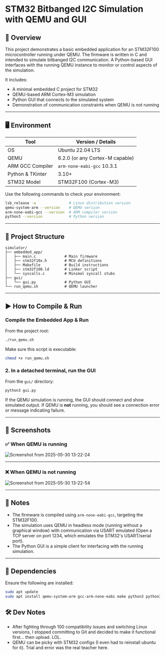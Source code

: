 # STM32 Bitbanged I2C Simulation with QEMU and GUI

## 🧠 Overview

This project demonstrates a basic embedded application for an STM32F100 microcontroller running under QEMU. The firmware is written in C and intended to simulate bitbanged I2C communication. A Python-based GUI interfaces with the running QEMU instance to monitor or control aspects of the simulation.

It includes:
- A minimal embedded C project for STM32
- QEMU-based ARM Cortex-M3 simulation
- Python GUI that connects to the simulated system
- Demonstration of communication constraints when QEMU is not running

---

## 🖥️ Environment

| Tool             | Version / Details              |
|------------------|--------------------------------|
| OS               | Ubuntu 22.04 LTS               |
| QEMU             | 6.2.0 (or any Cortex-M capable)|
| ARM GCC Compiler | `arm-none-eabi-gcc` 10.3.1     |
| Python & TKinter | 3.10+                          |
| STM32 Model      | STM32F100 (Cortex-M3)          |

Use the following commands to check your environment:

```bash
lsb_release -a               # Linux distribution version
qemu-system-arm --version    # QEMU version
arm-none-eabi-gcc --version  # ARM compiler version
python3 --version            # Python version
````

---

## 📂 Project Structure

```
simulator/
├── embedded_app/
│   ├── main.c             # Main firmware
│   ├── stm32f10x.h        # MCU definitions
│   ├── Makefile           # Build instructions
│   ├── stm32f100.ld       # Linker script
│   └── syscalls.c         # Minimal syscall stubs
├── gui/
│   └── gui.py             # Python GUI
└── run_qemu.sh            # QEMU launcher
```

---

## ▶️ How to Compile & Run

### Compile the Embedded App & Run

From the project root:

```bash
./run_qemu.sh
```

Make sure this script is executable:

```bash
chmod +x run_qemu.sh
```

### 2. In a detached terminal, run the GUI

From the `gui/` directory:

```bash
python3 gui.py
```

If the QEMU simulation is running, the GUI should connect and show simulated output. If QEMU is **not** running, you should see a connection error or message indicating failure.

---

## 📸 Screenshots

### ✅ When QEMU is running

![Screenshot from 2025-05-30 13-22-24](https://github.com/user-attachments/assets/c44a82c3-3213-4090-8758-0cb561195e4c)


---

### ❌ When QEMU is **not** running

![Screenshot from 2025-05-30 13-22-54](https://github.com/user-attachments/assets/cc7ea90a-49c9-48e4-aa5c-97eaa37cb471)

---

## 📌 Notes

* The firmware is compiled using `arm-none-eabi-gcc`, targeting the STM32F100.
* The simulation uses QEMU in headless mode (running without a graphical window) with communication via USART emulated (Open a TCP server on port 1234, which emulates the STM32's USART/serial port).
* The Python GUI is a simple client for interfacing with the running simulation.

---

## 🔧 Dependencies

Ensure the following are installed:

```bash
sudo apt update
sudo apt install qemu-system-arm gcc-arm-none-eabi make python3 python3-pyqt5
```

## 🛠️ Dev Notes

- After fighting through 100 compatibility issues and switching Linux versions, I stopped committing to Git and decided to make it functional first... then upload. LOL.
- QEMU can be picky with STM32 configs (I even had to reinstall ubuntu for it). Trial and error was the real teacher here.

